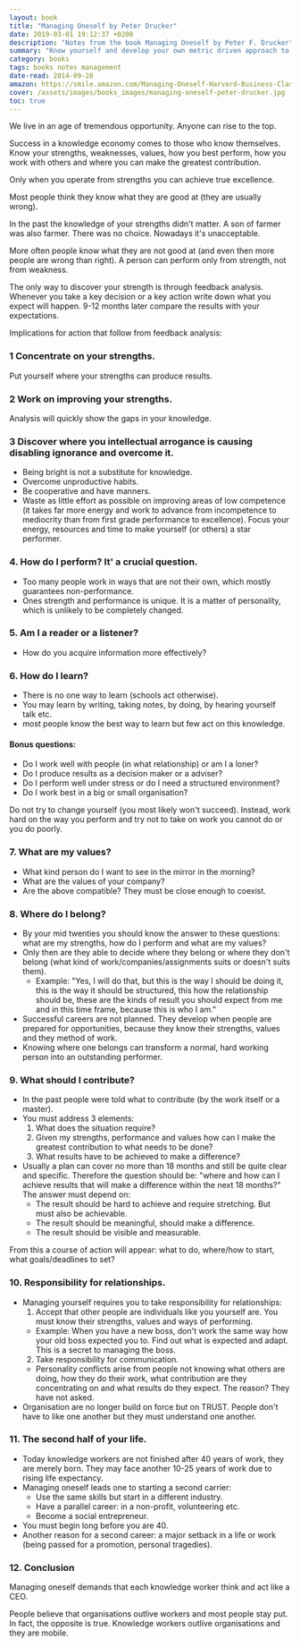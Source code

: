 ```yaml
---
layout: book
title: "Managing Oneself by Peter Drucker"
date: 2019-03-01 19:12:37 +0200
description: "Notes from the book Managing Oneself by Peter F. Drucker"
summary: "Know yourself and develop your own metric driven approach to managing yourself. Put yourself in situations where your strengths can produce results. Don't try to change others. Recognize their strengths and help them promote their strengths."
category: books
tags: books notes management  
date-read: 2014-09-28
amazon: https://smile.amazon.com/Managing-Oneself-Harvard-Business-Classics/dp/142212312X
cover: /assets/images/books_images/managing-oneself-peter-drucker.jpg
toc: true
---
```


We live in an age of tremendous opportunity. Anyone can rise to the top.
 
Success in a knowledge economy comes to those who know themselves. Know your strengths, weaknesses, values, how you best perform, how you work with others and where you can make the greatest contribution.
 
Only when you operate from strengths you can achieve true excellence.

Most people think they know what they are good at (they are usually wrong).

In the past the knowledge of your strengths didn't matter. A son of farmer was also farmer. There was no choice. Nowadays it's unacceptable.
     
More often people know what they are not good at (and even then more people are wrong than right).
A person can perform only from strength, not from weakness.

The only way to discover your strength is through feedback analysis. Whenever you take a key decision or a key action write down what you expect will happen. 9-12 months later compare the results with your expectations.

Implications for action that follow from feedback analysis:
 
### 1 Concentrate on your strengths. 

Put yourself where your strengths can produce results.
 
### 2 Work on improving your strengths.

Analysis will quickly show the gaps in your knowledge.

### 3 Discover where you intellectual arrogance is causing disabling ignorance and overcome it.
- Being bright is not a substitute for knowledge.
- Overcome unproductive habits.
- Be cooperative and have manners.
- Waste as little effort as possible on improving areas of low competence (it takes far more energy and work to advance from incompetence to mediocrity than from first grade performance to excellence). Focus your energy, resources and time to make yourself (or others) a star performer.
 
### 4. How do I perform? It' a crucial question.
- Too many people work in ways that are not their own, which mostly guarantees non-performance.
- Ones strength and performance is unique. It is a matter of personality, which is unlikely to be completely changed.
 
### 5. Am I a reader or a listener?
- How do you acquire information more effectively?
 
### 6. How do I learn?
- There is no one way to learn (schools act otherwise).
- You may learn by writing, taking notes, by doing, by hearing yourself talk etc.
- most people know the best way to learn but few act on this knowledge.
 
#### Bonus questions:
- Do I work well with people (in what relationship) or am I a loner?
- Do I produce results as a decision maker or a adviser?
- Do I perform well under stress or do I need a structured environment?
- Do I work best in a big or small organisation?

Do not try to change yourself (you most likely won't succeed). Instead, work hard on the way you perform and try not to take on work you cannot do or you do poorly.
 
### 7. What are my values?
- What kind person do I want to see in the mirror in the morning?
- What are the values of your company?
- Are the above compatible? They must be close enough to coexist.
 
### 8. Where do I belong?
- By your mid twenties you should know the answer to these questions: what are my strengths, how do I perform and what are my values? 
- Only then are they able to decide where they belong or where they don't belong (what kind of work/companies/assignments suits or doesn't suits them).
  - Example: "Yes, I will do that, but this is the way I should be doing it, this is the way it should be structured, this how the relationship should be, these are the kinds of result you should expect from me and in this time frame, because this is who I am."
- Successful careers are not planned. They develop when people are prepared for opportunities, because they know their strengths, values and they method of work.
- Knowing where one belongs can transform a normal, hard working person into an outstanding performer.

### 9. What should I contribute?
- In the past people were told what to contribute (by the work itself or a master).
- You must address 3 elements:
  1. What does the situation require?
  2. Given my strengths, performance and values how can I make the greatest contribution to what needs to be done?
  3. What results have to be achieved to make a difference?
- Usually a plan can cover no more than 18 months and still be quite clear and specific. Therefore the question should be: "where and how can I achieve results that will make a difference within the next 18 months?" The answer must depend on:
  * The result should be hard to achieve and require stretching. But must also be achievable.
  * The result should be meaningful, should make a difference.
  * The result should be visible and measurable.

From this a course of action will appear: what to do, where/how to start, what goals/deadlines to set?
 
### 10. Responsibility for relationships.
- Managing yourself requires you to take responsibility for relationships:
  1. Accept that other people are individuals like you yourself are. You must know their strengths, values and ways of performing.
    * Example: When you have a new boss, don't work the same way how your old boss expected you to. Find out what is expected and adapt. This is a secret to managing the boss.
  2. Take responsibility for communication.
    * Personality conflicts arise from people not knowing what others are doing, how they do their work, what contribution are they concentrating on and what results do they expect. The reason? They have not asked.
- Organisation are no longer build on force but on TRUST. People don't have to like one another but they must understand one another.
 
### 11. The second half of your life.
- Today knowledge workers are not finished after 40 years of work, they are merely born. They may face another 10-25 years of work due to rising life expectancy.
- Managing oneself leads one to starting a second carrier:
     - Use the same skills but start in a different industry.
     - Have a parallel career: in a non-profit, volunteering etc.
     - Become a social entrepreneur.
- You must begin long before you are 40.
- Another reason for a second career: a major setback in a life or work (being passed for a promotion, personal tragedies).

### 12. Conclusion

Managing oneself demands that each knowledge worker think and act like a CEO.

People believe that organisations outlive workers and most people stay put. In fact, the opposite is true. Knowledge workers outlive organisations and they are mobile.
